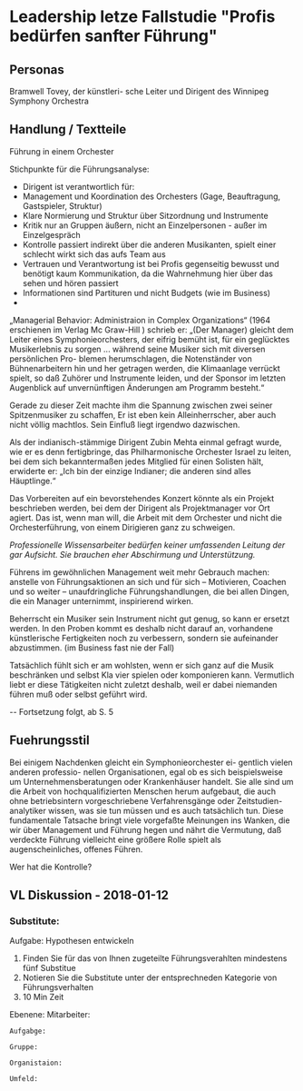 # Leadership letze Fallstudie "Profis bedürfen sanfter Führung"

## Personas
Bramwell Tovey, der künstleri- sche Leiter und Dirigent des Winnipeg Symphony Orchestra


## Handlung / Textteile
Führung in einem Orchester

Stichpunkte für die Führungsanalyse:
  - Dirigent ist verantwortlich für:
  - Management und Koordination des Orchesters (Gage, Beauftragung, Gastspieler, Struktur)
  - Klare Normierung und Struktur über Sitzordnung und Instrumente
  - Kritik nur an Gruppen äußern, nicht an Einzelpersonen - außer im Einzelgespräch
  - Kontrolle passiert indirekt über die anderen Musikanten, spielt einer schlecht wirkt sich das aufs Team aus
  - Vertrauen und Verantwortung ist bei Profis gegenseitig bewusst und benötigt kaum Kommunikation, da die Wahrnehmung hier über das sehen und hören passiert
  - Informationen sind Partituren und nicht Budgets (wie im Business)
  - 

„Managerial Behavior: Administraion in Complex Organizations“
(1964 erschienen im Verlag Mc Graw-Hill ) schrieb er: „(Der Manager) gleicht dem Leiter eines Symphonieorchesters, der eifrig bemüht ist, für ein geglücktes Musikerlebnis zu sorgen ... während seine Musiker sich mit diversen persönlichen Pro-
blemen herumschlagen, die Notenständer von Bühnenarbeitern hin und her getragen werden, die Klimaanlage verrückt spielt, so daß Zuhörer und Instrumente leiden, und der Sponsor im letzten Augenblick auf unvernünftigen Änderungen am Programm besteht.“

Gerade zu dieser Zeit machte ihm die Spannung zwischen zwei seiner Spitzenmusiker zu schaffen,
Er ist eben kein Alleinherrscher, aber auch nicht völlig machtlos. Sein Einfluß liegt irgendwo dazwischen.

Als der indianisch-stämmige Dirigent Zubin Mehta einmal gefragt wurde, wie er es denn fertigbringe,
das Philharmonische Orchester Israel zu leiten, bei dem sich bekanntermaßen jedes Mitglied für einen
Solisten hält, erwiderte er: „Ich bin der einzige Indianer; die anderen sind alles Häuptlinge.“

Das Vorbereiten auf ein bevorstehendes Konzert könnte als ein Projekt beschrieben werden, bei dem der Dirigent als Projektmanager vor Ort agiert. Das ist, wenn man will, die Arbeit mit dem Orchester und nicht die Orchesterführung, von einem Dirigieren ganz zu schweigen.

*Professionelle Wissensarbeiter bedürfen keiner umfassenden Leitung der gar Aufsicht. Sie brauchen eher Abschirmung und Unterstützung.*

Führens im gewöhnlichen Management weit mehr Gebrauch  machen:  anstelle  von Führungsaktionen an sich und für
sich – Motivieren, Coachen und so weiter – unaufdringliche Führungshandlungen, die bei allen Dingen, die ein Manager unternimmt, inspirierend wirken.

Beherrscht ein Musiker sein Instrument nicht gut genug, so kann er ersetzt werden. In den Proben kommt es deshalb nicht darauf an, vorhandene künstlerische Fertigkeiten noch zu verbessern, sondern sie aufeinander abzustimmen. (im Business fast nie der Fall)

Tatsächlich fühlt sich er am wohlsten, wenn er sich ganz auf die Musik beschränken und selbst Kla vier spielen oder komponieren kann. Vermutlich liebt er diese Tätigkeiten nicht zuletzt deshalb, weil er dabei niemanden führen muß oder selbst geführt wird.

--
Fortsetzung folgt, ab S. 5

## Fuehrungsstil
Bei einigem Nachdenken gleicht ein Symphonieorchester ei- gentlich vielen anderen professio- nellen Organisationen, egal ob es sich beispielsweise um Unternehmensberatungen oder Krankenhäuser handelt. Sie alle sind um die Arbeit von hochqualifizierten Menschen herum aufgebaut, die auch ohne betriebsintern vorgeschriebene Verfahrensgänge oder Zeitstudien- analytiker wissen, was sie tun müssen und es auch tatsächlich tun. Diese fundamentale Tatsache bringt viele vorgefaßte Meinungen ins Wanken, die wir über Management und Führung hegen und nährt die Vermutung, daß verdeckte Führung vielleicht eine größere Rolle spielt als augenscheinliches, offenes Führen.

Wer hat die Kontrolle?

## VL Diskussion - 2018-01-12

### Substitute:
  Aufgabe: Hypothesen entwickeln
 1. Finden Sie für das von Ihnen zugeteilte Führungsverahlten mindestens fünf Substitue
 2. Notieren Sie die Substitute unter der entsprechneden Kategorie von Führungsverhalten
 3. 10 Min Zeit

Ebenene:
    Mitarbeiter:

    Aufgabge:
    
    Gruppe:
    
    Organistaion:
    
    Umfeld:
 